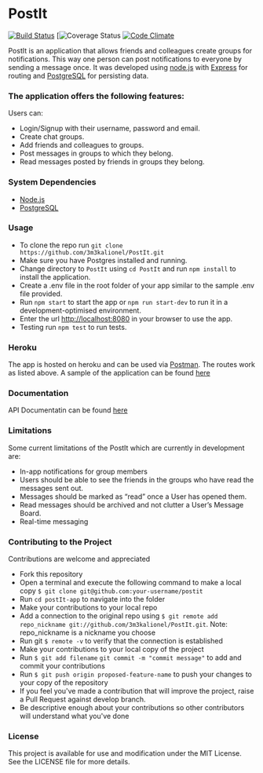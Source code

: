 # PostIt

[![Build Status](https://travis-ci.org/3m3kalionel/PostIt.svg?branch=fixes/feedback)](https://travis-ci.org/3m3kalionel/PostIt)
[![Coverage Status](https://coveralls.io/repos/github/3m3kalionel/PostIt/badge.svg?branch=fixes/feedback)
[![Code Climate](https://codeclimate.com/github/3m3kalionel/PostIt/badges/gpa.svg)](https://codeclimate.com/github/3m3kalionel/PostIt)


PostIt is an application that allows friends and colleagues create groups for notifications. This way one person can post notifications to everyone by sending a message once. It was developed using [node.js](https://nodejs.org/en/) with [Express](https://expressjs.com/) for routing and [PostgreSQL](https://www.postgresql.org/) for persisting data.

### The application offers the following features:

Users can:

* Login/Signup with their username, password and email.
* Create chat groups.
* Add friends and colleagues to groups.
* Post messages in groups to which they belong.
* Read messages posted by friends in groups they belong.

### System Dependencies
* [Node.js](https://nodejs.org/en/)
* [PostgreSQL](https://www.postgresql.org/)

### Usage
* To clone the repo run `git clone https://github.com/3m3kalionel/PostIt.git`
* Make sure you have Postgres installed and running.
* Change directory to `PostIt` using `cd PostIt` and run `npm install` to install the application.
* Create a .env file in the root folder of your app similar to the sample .env file provided.
* Run `npm start` to start the app or `npm run start-dev` to run it in a development-optimised environment.
* Enter the url [http://localhost:8080](http://localhost:8080) in your browser to use the app.
* Testing
run `npm test` to run tests.

### Heroku
The app is hosted on heroku and can be used via [Postman](https://www.getpostman.com/). The routes work as listed above. A sample of the application can be found [here](https://postit3m3ka.herokuapp.com/)

### Documentation
API Documentatin can be found [here](https://3m3kalionel.github.io/slate)

### Limitations
Some current limitations of the PostIt which are currently in development are:
* In-app notifications for group members
* Users should be able to see the friends in the groups who have read the messages sent out.
* Messages should be marked as “read” once a User has opened them.
* Read messages should be archived and not clutter a User’s Message Board.
* Real-time messaging


### Contributing to the Project

Contributions are welcome and appreciated
* Fork this repository
* Open a terminal and execute the following command to make a local copy `$ git clone git@github.com:your-username/postit`
* Run `cd postIt-app` to navigate into the folder
* Make your contributions to your local repo
* Add a connection to the original repo using `$ git remote add repo_nickname git://github.com/3m3kalionel/PostIt.git`. Note: repo_nickname is a nickname you choose
* Run git `$ remote -v` to verify that the connection is established
* Make your contributions to your local copy of the project
* Run `$ git add filename` `git commit -m "commit message"` to add and commit your contributions 
* Run `$ git push origin proposed-feature-name` to push your changes to your copy of the repository
* If you feel you've made a contribution that will improve the project, raise a Pull Request against develop branch.
* Be descriptive enough about your contributions so other contributors will understand what you've done

### License
This project is available for use and modification under the MIT License. See the LICENSE file for more details.

